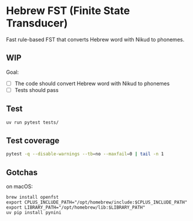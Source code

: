 # Hebrew FST (Finite State Transducer)

Fast rule-based FST that converts Hebrew word with Nikud to phonemes.

## WIP

Goal: 
- [ ] The code should convert Hebrew word with Nikud to phonemes
- [ ] Tests should pass

## Test

```bash
uv run pytest tests/
```

## Test coverage

```bash
pytest -q --disable-warnings --tb=no --maxfail=0 | tail -n 1
```

## Gotchas

on macOS:

```console
brew install openfst
export CPLUS_INCLUDE_PATH="/opt/homebrew/include:$CPLUS_INCLUDE_PATH"
export LIBRARY_PATH="/opt/homebrew/lib:$LIBRARY_PATH"
uv pip install pynini
```